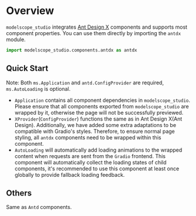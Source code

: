 # Overview

`modelscope_studio` integrates [Ant Design X](https://x.ant.design/) components and supports most component properties. You can use them directly by importing the `antdx` module.

```python
import modelscope_studio.components.antdx as antdx
```

## Quick Start

<demo name="quick_start"></demo>

Note: Both `ms.Application` and `antd.ConfigProvider` are required, `ms.AutoLoading` is optional.

- `Application` contains all component dependencies in `modelscope_studio`. Please ensure that all components exported from `modelscope_studio` are wrapped by it, otherwise the page will not be successfully previewed.
- `XProvider`(`ConfigProvider`) functions the same as in Ant Design X(Ant Design). Additionally, we have added some extra adaptations to be compatible with Gradio's styles. Therefore, to ensure normal page styling, all `antdx` components need to be wrapped within this component.
- `AutoLoading` will automatically add loading animations to the wrapped content when requests are sent from the `Gradio` frontend. This component will automatically collect the loading states of child components, it's recommended to use this component at least once globally to provide fallback loading feedback.

## Others

Same as `Antd` components.
